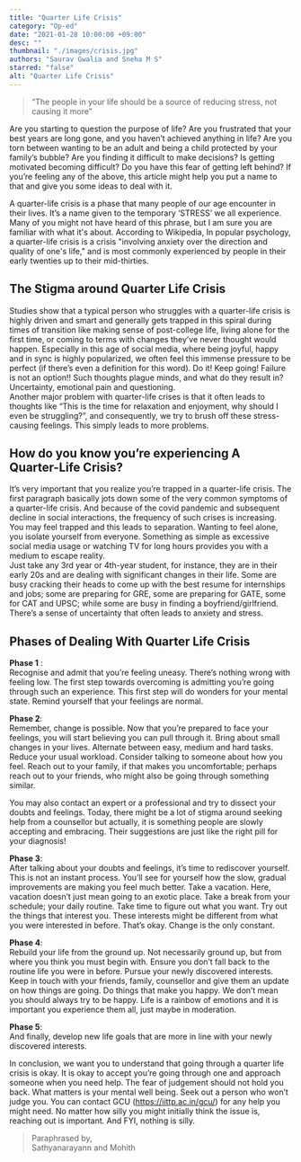```yaml
---
title: "Quarter Life Crisis"
category: "Op-ed"
date: "2021-01-28 10:00:00 +09:00"
desc: ""
thumbnail: "./images/crisis.jpg"
authors: "Saurav Gwalia and Sneha M S"
starred: "false"
alt: "Quarter Life Crisis"
---
```


>“The people in your life should be a source of reducing stress, not causing it more”                                   


Are you starting to question the purpose of life? Are you frustrated that your best years are long gone, and you haven’t achieved anything in life? Are you torn between wanting to be an adult and being a child protected by your family’s bubble? Are you finding it difficult to make decisions? Is getting motivated becoming difficult? Do you have this fear of getting left behind?  If you’re feeling any of the above, this article might help you put a name to that and give you some ideas to deal with it.                      

A quarter-life crisis is a phase that many people of our age encounter in their lives. It’s a name given to the temporary ‘STRESS’ we all experience. Many of you might not have heard of this phrase, but I am sure you are familiar with what it's about. According to Wikipedia, In popular psychology, a quarter-life crisis is a crisis "involving anxiety over the direction and quality of one's life," and is most commonly experienced by people in their early twenties up to their mid-thirties.                     


## The Stigma around Quarter Life Crisis

Studies show that a typical person who struggles with a quarter-life crisis is highly driven and smart and generally gets trapped in this spiral during times of transition like making sense of post-college life, living alone for the first time, or coming to terms with changes they’ve never thought would happen. Especially in this age of social media, where being joyful, happy and in sync is highly popularized, we often feel this immense pressure to be perfect (if there’s even a definition for this word). Do it! Keep going! Failure is not an option!! Such thoughts plague minds, and what do they result in? Uncertainty, emotional pain and questioning.                                   
Another major problem with quarter-life crises is that it often leads to thoughts like “This is the time for relaxation and enjoyment, why should I even be struggling?”, and consequently, we try to brush off these stress-causing feelings. This simply leads to more problems.                                   

## How do you know you’re experiencing A Quarter-Life Crisis?
It’s very important that you realize you’re trapped in a quarter-life crisis. The first paragraph basically jots down some of the very common symptoms of a quarter-life crisis. And because of the covid pandemic and subsequent decline in social interactions, the frequency of such crises is increasing. You may feel trapped and this leads to separation. Wanting to feel alone, you isolate yourself from everyone. Something as simple as excessive social media usage or watching TV for long hours provides you with a medium to escape reality.                                  
Just take any 3rd year or 4th-year student, for instance, they are in their early 20s and are dealing with significant changes in their life. Some are busy cracking their heads to come up with the best resume for internships and jobs; some are preparing for GRE, some are preparing for GATE, some for CAT and UPSC; while some are busy in finding a boyfriend/girlfriend. There’s a sense of uncertainty that often leads to anxiety and stress.                         


## Phases of Dealing With Quarter Life Crisis

**Phase 1** :                              
Recognise and admit that you’re feeling uneasy. There’s nothing wrong with feeling low. The first step towards overcoming is admitting you’re going through such an experience. This first step will do wonders for your mental state. Remind yourself that your feelings are normal.                        

**Phase 2**:                                           
Remember, change is possible. Now that you’re prepared to face your feelings, you will start believing you can pull through it. Bring about small changes in your lives. Alternate between easy, medium and hard tasks. Reduce your usual workload. Consider talking to someone about how you feel. Reach out to your family, if that makes you uncomfortable; perhaps reach out to your friends, who might also be going through something similar.                          

You may also contact an expert or a professional and try to dissect your doubts and feelings. Today, there might be a lot of stigma around seeking help from a counsellor but actually, it is something people are slowly accepting and embracing. Their suggestions are just like the right pill for your diagnosis!                           

**Phase 3**:                                    
After talking about your doubts and feelings, it’s time to rediscover yourself. This is not an instant process. You’ll see for yourself how the slow, gradual improvements are making you feel much better. Take a vacation. Here, vacation doesn’t just mean going to an exotic place. Take a break from your schedule; your daily routine. Take time to figure out what you want. Try out the things that interest you. These interests might be different from what you were interested in before. That’s okay. Change is the only constant.                         

**Phase 4**:                                      
Rebuild your life from the ground up. Not necessarily ground up, but from where you think you must begin with. Ensure you don’t fall back to the routine life you were in before. Pursue your newly discovered interests. Keep in touch with your friends, family, counsellor and give them an update on how things are going. Do things that make you happy. We don’t mean you should always try to be happy. Life is a rainbow of emotions and it is important you experience them all, just maybe in moderation.                                   

**Phase 5**:                                                   
And finally, develop new life goals that are more in line with your newly discovered interests.                      

In conclusion, we want you to understand that going through a quarter life crisis is okay. It is okay to accept you’re going through one and approach someone when you need help. The fear of judgement should not hold you back. What matters is your mental well being. Seek out a person who won’t judge you. You can contact GCU (https://iittp.ac.in/gcu/) for any help you might need. No matter how silly you might initially think the issue is, reaching out is important. And FYI, nothing is silly.                                       

>Paraphrased by,                        
 Sathyanarayann and Mohith
